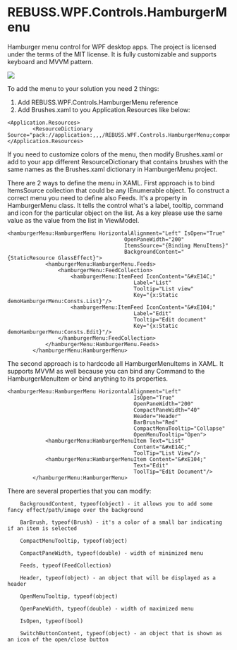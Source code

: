 # REBUSS.WPF.Controls.HamburgerMenu
Hamburger menu control for WPF desktop apps. The project is licensed under the terms of the MIT license. It is fully customizable and supports keyboard and MVVM pattern.
<p><img src="http://moj.hajs.hostingasp.pl/REBUSS_HamburgerMenu.gif"></p>

To add the menu to your solution you need 2 things:
1. Add REBUSS.WPF.Controls.HamburgerMenu reference
2. Add Brushes.xaml to you Application.Resources like below:

```xaml
<Application.Resources>
        <ResourceDictionary Source="pack://application:,,,/REBUSS.WPF.Controls.HamburgerMenu;component/Resources/Brushes.xaml"/>
</Application.Resources>
```
If you need to customize colors of the menu, then modify Brushes.xaml or add to your app different ResourceDictionary that contains brushes with the same names as the Brushes.xaml dictionary in HamburgerMenu project.

There are 2 ways to define the menu in XAML. First approach is to bind ItemsSource collection that could be any IEnumerable object. To construct a correct menu you need to define also Feeds. It's a property in HamburgerMenu class. It tells the control what's a label, tooltip, command and icon for the particular object on the list. As a key please use the same value as the value from the list in ViewModel.
```xaml
<hamburgerMenu:HamburgerMenu HorizontalAlignment="Left" IsOpen="True"
                                     OpenPaneWidth="200"
                                     ItemsSource="{Binding MenuItems}"
                                     BackgroundContent="{StaticResource GlassEffect}">
            <hamburgerMenu:HamburgerMenu.Feeds>
                <hamburgerMenu:FeedCollection>
                    <hamburgerMenu:ItemFeed IconContent="&#xE14C;" 
                                        Label="List" 
                                        Tooltip="List view" 
                                        Key="{x:Static demoHamburgerMenu:Consts.List}"/>
                    <hamburgerMenu:ItemFeed IconContent="&#xE104;" 
                                        Label="Edit" 
                                        Tooltip="Edit document" 
                                        Key="{x:Static demoHamburgerMenu:Consts.Edit}"/>
                </hamburgerMenu:FeedCollection>
            </hamburgerMenu:HamburgerMenu.Feeds>
        </hamburgerMenu:HamburgerMenu>
```

The second approach is to hardcode all HamburgerMenuItems in XAML. It supports MVVM as well because you can bind any Command to the HamburgerMenuItem or bind anything to its properties.
```xaml
<hamburgerMenu:HamburgerMenu HorizontalAlignment="Left" 
                                        IsOpen="True"
                                        OpenPaneWidth="200"
                                        CompactPaneWidth="40"
                                        Header="Header"
                                        BarBrush="Red"
                                        CompactMenuTooltip="Collapse"
                                        OpenMenuTooltip="Open">
            <hamburgerMenu:HamburgerMenuItem Text="List"
                                        Content="&#xE14C;"
                                        ToolTip="List View"/>
            <hamburgerMenu:HamburgerMenuItem Content="&#xE104;"
                                        Text="Edit"
                                        ToolTip="Edit Document"/>
        </hamburgerMenu:HamburgerMenu>
```

There are several properties that you can modify:

        BackgroundContent, typeof(object) - it allows you to add some fancy effect/path/image over the background

        BarBrush, typeof(Brush) - it's a color of a small bar indicating if an item is selected
        
        CompactMenuTooltip, typeof(object)

        CompactPaneWidth, typeof(double) - width of minimized menu

        Feeds, typeof(FeedCollection)

        Header, typeof(object) - an object that will be displayed as a header
        
        OpenMenuTooltip, typeof(object)

        OpenPaneWidth, typeof(double) - width of maximized menu

        IsOpen, typeof(bool)

        SwitchButtonContent, typeof(object) - an object that is shown as an icon of the open/close button
